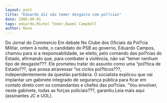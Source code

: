 ```yaml
---
layout: post
title: "Eduardo diz não temer desgaste com pol?cias"
date: 2006-09-01
tags: eduardo,Michel Temer,Naomi Campbell
author: None
---
```

Do Jornal do Commercio
Em debate No Clube dos Oficiais da Pol?cia Militar, ontem à noite, o candidato do PSB ao governo, Eduardo Campos, chamou para si a responsabilidade, se eleito, pelo comando das pol?cias do Estado, afirmando que, para combater a violência, não vai “temer nenhum tipo de desgaste???. Ele prometeu tratar do assunto como uma “pol?tica de Estado???, que possa atravessar “os ciclos pol?ticos???, independentemente da questão partidária. O socialista explicou que vai implantar um gabinete integrado de segurança pública para ficar em contato direto com os comandantes e chefes das pol?cias. “Vou envolver, neste gabinete, todas as forças policiais???, garantiu.Leia mais aqui (assinantes JC e UOL). 